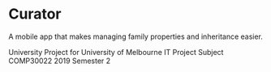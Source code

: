 # Curator
A mobile app that makes managing family properties and inheritance easier.




University Project for University of Melbourne IT Project Subject COMP30022 2019 Semester 2
